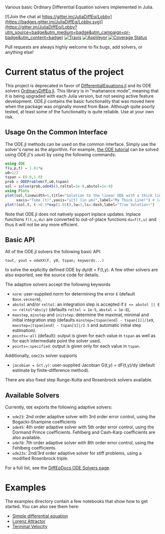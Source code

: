 Various basic Ordinary Differential Equation solvers implemented in Julia.

[![Join the chat at https://gitter.im/JuliaDiffEq/Lobby](https://badges.gitter.im/JuliaDiffEq/Lobby.svg)](https://gitter.im/JuliaDiffEq/Lobby?utm_source=badge&utm_medium=badge&utm_campaign=pr-badge&utm_content=badge)
[![Travis](https://travis-ci.org/JuliaDiffEq/ODE.jl.svg?branch=master)](https://travis-ci.org/JuliaDiffEq/ODE.jl)
[![AppVeyor](https://ci.appveyor.com/api/projects/status/mue0n1yhlxq4ok8d/branch/master?svg=true)](https://ci.appveyor.com/project/ChrisRackauckas/ode-jl/branch/master)
[![Coverage Status](https://img.shields.io/coveralls/JuliaDiffEq/ODE.jl.svg)](https://coveralls.io/r/JuliaDiffEq/ODE.jl)

Pull requests are always highly welcome to fix bugs, add solvers, or anything else!

# Current status of the project

This project is deprecated in favor of [DifferentialEquations.jl](https://github.com/JuliaDiffEq/DifferentialEquations.jl) and its ODE solvers [OrdinaryDiffEq.jl](https://github.com/JuliaDiffEq/OrdinaryDiffEq.jl). This library is in "maitanance mode", meaning that it is being upgraded with each Julia version, but not seeing active feature development. ODE.jl contains the basic functionality that was moved here when the package was originally moved from Base. Although quite poorly tested, at least some of the functionality is quite reliable. Use at your own risk.

## Usage On the Common Interface

The ODE.jl methods can be used on the common interface. Simply use the solver's name as the algorithm. For example, [the ODE tutorial](http://docs.juliadiffeq.org/dev/tutorials/ode_example.html) can be solved using ODE.jl's `ode45` by using the following commands:

```julia
using ODE
f(u,p,t) = 1.01*u
u0=1/2
tspan = (0.0,1.0)
prob = ODEProblem(f,u0,tspan)
sol = solve(prob,ode45(),reltol=1e-8,abstol=1e-8)
using Plots
plot(sol,linewidth=5,title="Solution to the linear ODE with a thick line",
     xaxis="Time (t)",yaxis="u(t) (in μm)",label="My Thick Line!") # legend=false
plot!(sol.t, t->0.5*exp(1.01t),lw=3,ls=:dash,label="True Solution!")
```

Note that ODE.jl does not natively support inplace updates. Inplace functions `f(t,u,du)` are converted to out-of-place functions `du=f(t,u)` and thus it will not be any more efficient.

## Basic API

All of the ODE.jl solvers the following basic API:

    tout, yout = odeXX(F, y0, tspan; keywords...)

to solve the explicitly defined ODE by dy/dt = F(t,y). A few other solvers are also exported, see the source code for details.

The adaptive solvers accept the following keywords
- `norm`: user-supplied norm for determining the error `E` (default `Base.vecnorm`),
- `abstol` and/or `reltol`: an integration step is accepted if `E <= abstol || E <= reltol*abs(y)` (defaults `reltol = 1e-5`, `abstol = 1e-8`),
- `maxstep`, `minstep` and `initstep`: determine the maximal, minimal and initial integration step (defaults `minstep=|tspan[end] - tspan[1]|/1e9`, `maxstep=|tspan[end] - tspan[1]|/2.5` and automatic initial step estimation).
- `points=:all` (default): output is given for each value in `tspan` as well as for each intermediate point the solver used.
- `points=:specified`: output is given only for each value in `tspan`.

Additionally, `ode23s` solver supports
- `jacobian = G(t,y)`: user-supplied Jacobian G(t,y) = dF(t,y)/dy (default estimate by finite-difference method).

There are also fixed step Runge-Kutta and Rosenbrock solvers available.

## Available Solvers

Currently, `ODE` exports the following adaptive solvers:

* `ode23`: 2nd order adaptive solver with 3rd order error control, using the Bogacki–Shampine coefficients
* `ode45`: 4th order adaptive solver with 5th order error control, using the Dormand Prince coefficients. Fehlberg and Cash-Karp coefficients are also available.
* `ode78`: 7th order adaptive solver with 8th order error control, using the Fehlberg coefficients.
* `ode23s`: 2nd/3rd order adaptive solver for stiff problems, using a modified Rosenbrock triple.

For a full list, see the [DiffEqDocs ODE Solvers page](http://docs.juliadiffeq.org/dev/solvers/ode_solve.html#ODE.jl-1).

# Examples
The examples directory contain a few notebooks that show how to get started. You can also see them here:
* [Simple differential equation](http://nbviewer.jupyter.org/github/JuliaLang/ODE.jl/blob/master/examples/Simple_Differential_Equation.ipynb)
* [Lorenz Attractor](http://nbviewer.jupyter.org/github/JuliaLang/ODE.jl/blob/master/examples/Lorenz_Attractor.ipynb)
* [Terminal Velocity](http://nbviewer.jupyter.org/github/JuliaLang/ODE.jl/blob/master/examples/Terminal_Velocity.ipynb)
